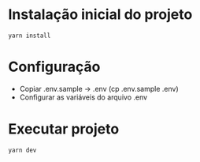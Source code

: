 # Instalação inicial do projeto
```
yarn install
```

# Configuração
- Copiar .env.sample -> .env (cp .env.sample .env)
- Configurar as variáveis do arquivo .env

# Executar projeto
```
yarn dev
```